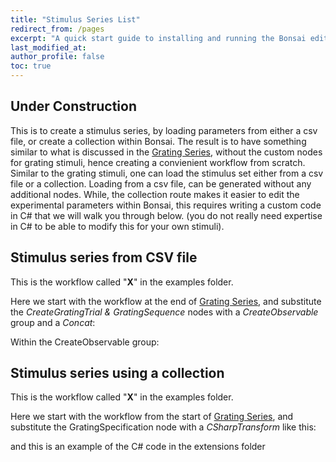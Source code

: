 ```yaml
---
title: "Stimulus Series List"
redirect_from: /pages
excerpt: "A quick start guide to installing and running the Bonsai editor."
last_modified_at: 
author_profile: false
toc: true
---
```


## Under Construction

This is to create a stimulus series, by loading parameters from either a csv file, or create a collection within Bonsai. The result is to have something similar to what is discussed in the [Grating Series](/pages/08-GratingSeries), without the custom nodes for grating stimuli, hence creating a convienient workflow from scratch. Similar to the grating stimuli, one can load the stimulus set either from a csv file or a collection. Loading from a csv file, can be generated without any additional nodes. While, the collection route makes it easier to edit the experimental parameters within Bonsai, this requires writing a custom code in C# that we will walk you through below. (you do not really need expertise in C# to be able to modify this for your own stimuli).

## Stimulus series from CSV file
This is the workflow called "__X__" in the examples folder. 

Here we start with the workflow at the end of [Grating Series](/pages/08-GratingSeries), and substitute the _CreateGratingTrial & GratingSequence_ nodes with a _CreateObservable_ group and a _Concat_:


Within the CreateObservable group:


## Stimulus series using a collection
This is the workflow called "__X__" in the examples folder. 

Here we start with the workflow from the start of [Grating Series](/pages/08-GratingSeries), and substitute the GratingSpecification node with a _CSharpTransform_ like this:


and this is an example of the C# code in the extensions folder
